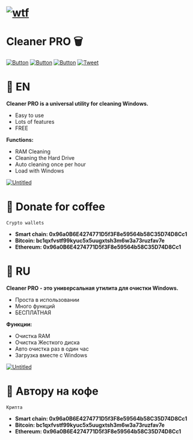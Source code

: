 # [![wtf](https://i.ibb.co/WfwbMxw/Untitled-Copy-Copy-Copy.png "CleanerPRO")](https://www.youtube.com/watch?v=dQw4w9WgXcQ&list=PLrpgO-fUNO4OKpFbFXb2cQlF72Yj3ppJv) 
# Cleaner PRO 🗑

[![Button](https://badgen.net/badge/patreon/patreon/red?icon=patreon&label)](https://www.patreon.com/ebankoff) [![Button](https://badgen.net/badge/ebankoff/ebankoff/white?icon=github&label)](https://github.com/ebankoff) [![Button](https://badgen.net/badge/telegram/telegram/blue?icon=telegram&label)](https://t.me/The_W_T_F) [![Tweet](https://img.shields.io/twitter/url/http/shields.io.svg?style=social)](https://twitter.com/intent/tweet?text=Get%20over%20170%20free%20design%20blocks%20based%20on%20Bootstrap%204&url=https://www.froala.com/design-blocks&via=froala&hashtags=bootstrap,design,templates,blocks,developers)

# 📌 EN

**Cleaner PRO is a universal utility for cleaning Windows.**

* Easy to use
* Lots of features
* FREE

**Functions:**
* RAM Cleaning
* Cleaning the Hard Drive
* Auto cleaning once per hour
* Load with Windows

[![Untitled](https://user-images.githubusercontent.com/80776324/167508776-64f37ffe-129c-454f-ac31-87bd5dc56f1d.png)](https://github.com/ebankoff/CleanerPRO/releases/download/1.0/Setup.exe)

# 📌 Donate for coffee

`Crypto wallets`
* **Smart chain: 0x96a0B6E4274771D5f3F8e59564b58C35D74D8Cc1**
* **Bitcoin: bc1qxfvstf99kyuc5x5uugxtsh3m6w3a73ruzfav7e**
* **Ethereum: 0x96a0B6E4274771D5f3F8e59564b58C35D74D8Cc1**

# 📌 RU

**Cleaner PRO - это универсальная утилита для очистки Windows.**

* Проста в использовании
* Много функций
* БЕСПЛАТНАЯ

**Функции:**
* Очистка RAM
* Очистка Жесткого диска
* Авто очистка раз в один час
* Загрузка вместе с Windows

[![Untitled](https://user-images.githubusercontent.com/80776324/167508776-64f37ffe-129c-454f-ac31-87bd5dc56f1d.png)](https://github.com/ebankoff/CleanerPRO/releases/download/1.0/Setup.exe)

# 📌 Автору на кофе

`Крипта`
* **Smart chain: 0x96a0B6E4274771D5f3F8e59564b58C35D74D8Cc1**
* **Bitcoin: bc1qxfvstf99kyuc5x5uugxtsh3m6w3a73ruzfav7e**
* **Ethereum: 0x96a0B6E4274771D5f3F8e59564b58C35D74D8Cc1**
